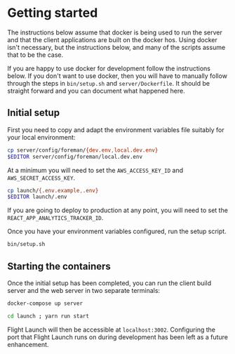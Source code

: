 # Getting started

The instructions below assume that docker is being used to run the server and
that the client applications are built on the docker hos.  Using docker isn't
necessary, but the instructions below, and many of the scripts assume that to
be the case.

If you are happy to use docker for development follow the instructions below.
If you don't want to use docker, then you will have to manually follow through
the steps in `bin/setup.sh` and `server/Dockerfile`.  It should be straight
forward and you can document what happened here.


## Initial setup

First you need to copy and adapt the environment variables file suitably for
your local environment:

```bash
cp server/config/foreman/{dev.env,local.dev.env}
$EDITOR server/config/foreman/local.dev.env
```

At a minimum you will need to set the `AWS_ACCESS_KEY_ID` and
`AWS_SECRET_ACCESS_KEY`.

```bash
cp launch/{.env.example,.env}
$EDITOR launch/.env
```

If you are going to deploy to production at any point, you will need to set
the `REACT_APP_ANALYTICS_TRACKER_ID`.

Once you have your environment variables configured, run the setup script.


```bash
bin/setup.sh
```

## Starting the containers

Once the initial setup has been completed, you can run the client build server
and the web server in two separate terminals:

```bash
docker-compose up server
```

```bash
cd launch ; yarn run start
```

Flight Launch will then be accessible at `localhost:3002`.  Configuring the
port that Flight Launch runs on during development has been left as a future
enhancement.
